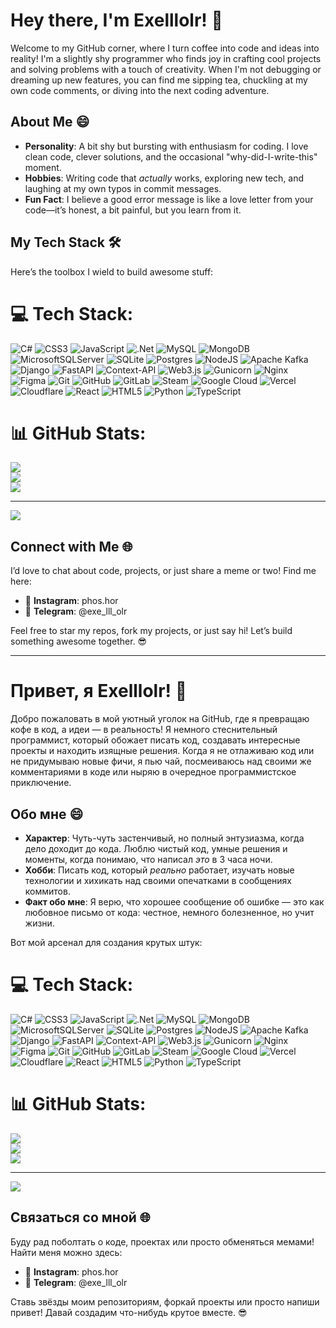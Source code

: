 # Hey there, I'm Exelllolr! 👋

Welcome to my GitHub corner, where I turn coffee into code and ideas into reality! I'm a slightly shy programmer who finds joy in crafting cool projects and solving problems with a touch of creativity. When I'm not debugging or dreaming up new features, you can find me sipping tea, chuckling at my own code comments, or diving into the next coding adventure.

## About Me 😄

- **Personality**: A bit shy but bursting with enthusiasm for coding. I love clean code, clever solutions, and the occasional "why-did-I-write-this" moment.
- **Hobbies**: Writing code that *actually* works, exploring new tech, and laughing at my own typos in commit messages.
- **Fun Fact**: I believe a good error message is like a love letter from your code—it’s honest, a bit painful, but you learn from it.

## My Tech Stack 🛠️

Here’s the toolbox I wield to build awesome stuff:


# 💻 Tech Stack:
![C#](https://img.shields.io/badge/c%23-%23239120.svg?style=for-the-badge&logo=csharp&logoColor=white) ![CSS3](https://img.shields.io/badge/css3-%231572B6.svg?style=for-the-badge&logo=css3&logoColor=white) ![JavaScript](https://img.shields.io/badge/javascript-%23323330.svg?style=for-the-badge&logo=javascript&logoColor=%23F7DF1E) ![.Net](https://img.shields.io/badge/.NET-5C2D91?style=for-the-badge&logo=.net&logoColor=white) ![MySQL](https://img.shields.io/badge/mysql-4479A1.svg?style=for-the-badge&logo=mysql&logoColor=white) ![MongoDB](https://img.shields.io/badge/MongoDB-%234ea94b.svg?style=for-the-badge&logo=mongodb&logoColor=white) ![MicrosoftSQLServer](https://img.shields.io/badge/Microsoft%20SQL%20Server-CC2927?style=for-the-badge&logo=microsoft%20sql%20server&logoColor=white) ![SQLite](https://img.shields.io/badge/sqlite-%2307405e.svg?style=for-the-badge&logo=sqlite&logoColor=white) ![Postgres](https://img.shields.io/badge/postgres-%23316192.svg?style=for-the-badge&logo=postgresql&logoColor=white) ![NodeJS](https://img.shields.io/badge/node.js-6DA55F?style=for-the-badge&logo=node.js&logoColor=white) ![Apache Kafka](https://img.shields.io/badge/Apache%20Kafka-000?style=for-the-badge&logo=apachekafka) ![Django](https://img.shields.io/badge/django-%23092E20.svg?style=for-the-badge&logo=django&logoColor=white) ![FastAPI](https://img.shields.io/badge/FastAPI-005571?style=for-the-badge&logo=fastapi) ![Context-API](https://img.shields.io/badge/Context--Api-000000?style=for-the-badge&logo=react) ![Web3.js](https://img.shields.io/badge/web3.js-F16822?style=for-the-badge&logo=web3.js&logoColor=white) ![Gunicorn](https://img.shields.io/badge/gunicorn-%298729.svg?style=for-the-badge&logo=gunicorn&logoColor=white) ![Nginx](https://img.shields.io/badge/nginx-%23009639.svg?style=for-the-badge&logo=nginx&logoColor=white) ![Figma](https://img.shields.io/badge/figma-%23F24E1E.svg?style=for-the-badge&logo=figma&logoColor=white) ![Git](https://img.shields.io/badge/git-%23F05033.svg?style=for-the-badge&logo=git&logoColor=white) ![GitHub](https://img.shields.io/badge/github-%23121011.svg?style=for-the-badge&logo=github&logoColor=white) ![GitLab](https://img.shields.io/badge/gitlab-%23181717.svg?style=for-the-badge&logo=gitlab&logoColor=white) ![Steam](https://img.shields.io/badge/steam-%23000000.svg?style=for-the-badge&logo=steam&logoColor=white) ![Google Cloud](https://img.shields.io/badge/GoogleCloud-%234285F4.svg?style=for-the-badge&logo=google-cloud&logoColor=white) ![Vercel](https://img.shields.io/badge/vercel-%23000000.svg?style=for-the-badge&logo=vercel&logoColor=white) ![Cloudflare](https://img.shields.io/badge/Cloudflare-F38020?style=for-the-badge&logo=Cloudflare&logoColor=white) ![React](https://img.shields.io/badge/react-%2320232a.svg?style=for-the-badge&logo=react&logoColor=%2361DAFB) ![HTML5](https://img.shields.io/badge/html5-%23E34F26.svg?style=for-the-badge&logo=html5&logoColor=white) ![Python](https://img.shields.io/badge/python-3670A0?style=for-the-badge&logo=python&logoColor=ffdd54) ![TypeScript](https://img.shields.io/badge/typescript-%23007ACC.svg?style=for-the-badge&logo=typescript&logoColor=white)
# 📊 GitHub Stats:
![](https://github-readme-stats.vercel.app/api?username=exelllolr&theme=dark&hide_border=false&include_all_commits=false&count_private=false)<br/>
![](https://nirzak-streak-stats.vercel.app/?user=exelllolr&theme=dark&hide_border=false)<br/>
![](https://github-readme-stats.vercel.app/api/top-langs/?username=exelllolr&theme=dark&hide_border=false&include_all_commits=false&count_private=false&layout=compact)

---
[![](https://visitcount.itsvg.in/api?id=exelllolr&icon=0&color=0)](https://visitcount.itsvg.in)

## 

## Connect with Me 🌐

I’d love to chat about code, projects, or just share a meme or two! Find me here:

- 📸 **Instagram**: phos.hor
- 💬 **Telegram**: @exe_lll_olr

Feel free to star my repos, fork my projects, or just say hi! Let’s build something awesome together. 😎

---

# Привет, я Exelllolr! 👋

Добро пожаловать в мой уютный уголок на GitHub, где я превращаю кофе в код, а идеи — в реальность! Я немного стеснительный программист, который обожает писать код, создавать интересные проекты и находить изящные решения. Когда я не отлаживаю код или не придумываю новые фичи, я пью чай, посмеиваюсь над своими же комментариями в коде или ныряю в очередное программистское приключение.

## Обо мне 😄

- **Характер**: Чуть-чуть застенчивый, но полный энтузиазма, когда дело доходит до кода. Люблю чистый код, умные решения и моменты, когда понимаю, что написал *это* в 3 часа ночи.
- **Хобби**: Писать код, который *реально* работает, изучать новые технологии и хихикать над своими опечатками в сообщениях коммитов.
- **Факт обо мне**: Я верю, что хорошее сообщение об ошибке — это как любовное письмо от кода: честное, немного болезненное, но учит жизни.


Вот мой арсенал для создания крутых штук:

# 💻 Tech Stack:
![C#](https://img.shields.io/badge/c%23-%23239120.svg?style=for-the-badge&logo=csharp&logoColor=white) ![CSS3](https://img.shields.io/badge/css3-%231572B6.svg?style=for-the-badge&logo=css3&logoColor=white) ![JavaScript](https://img.shields.io/badge/javascript-%23323330.svg?style=for-the-badge&logo=javascript&logoColor=%23F7DF1E) ![.Net](https://img.shields.io/badge/.NET-5C2D91?style=for-the-badge&logo=.net&logoColor=white) ![MySQL](https://img.shields.io/badge/mysql-4479A1.svg?style=for-the-badge&logo=mysql&logoColor=white) ![MongoDB](https://img.shields.io/badge/MongoDB-%234ea94b.svg?style=for-the-badge&logo=mongodb&logoColor=white) ![MicrosoftSQLServer](https://img.shields.io/badge/Microsoft%20SQL%20Server-CC2927?style=for-the-badge&logo=microsoft%20sql%20server&logoColor=white) ![SQLite](https://img.shields.io/badge/sqlite-%2307405e.svg?style=for-the-badge&logo=sqlite&logoColor=white) ![Postgres](https://img.shields.io/badge/postgres-%23316192.svg?style=for-the-badge&logo=postgresql&logoColor=white) ![NodeJS](https://img.shields.io/badge/node.js-6DA55F?style=for-the-badge&logo=node.js&logoColor=white) ![Apache Kafka](https://img.shields.io/badge/Apache%20Kafka-000?style=for-the-badge&logo=apachekafka) ![Django](https://img.shields.io/badge/django-%23092E20.svg?style=for-the-badge&logo=django&logoColor=white) ![FastAPI](https://img.shields.io/badge/FastAPI-005571?style=for-the-badge&logo=fastapi) ![Context-API](https://img.shields.io/badge/Context--Api-000000?style=for-the-badge&logo=react) ![Web3.js](https://img.shields.io/badge/web3.js-F16822?style=for-the-badge&logo=web3.js&logoColor=white) ![Gunicorn](https://img.shields.io/badge/gunicorn-%298729.svg?style=for-the-badge&logo=gunicorn&logoColor=white) ![Nginx](https://img.shields.io/badge/nginx-%23009639.svg?style=for-the-badge&logo=nginx&logoColor=white) ![Figma](https://img.shields.io/badge/figma-%23F24E1E.svg?style=for-the-badge&logo=figma&logoColor=white) ![Git](https://img.shields.io/badge/git-%23F05033.svg?style=for-the-badge&logo=git&logoColor=white) ![GitHub](https://img.shields.io/badge/github-%23121011.svg?style=for-the-badge&logo=github&logoColor=white) ![GitLab](https://img.shields.io/badge/gitlab-%23181717.svg?style=for-the-badge&logo=gitlab&logoColor=white) ![Steam](https://img.shields.io/badge/steam-%23000000.svg?style=for-the-badge&logo=steam&logoColor=white) ![Google Cloud](https://img.shields.io/badge/GoogleCloud-%234285F4.svg?style=for-the-badge&logo=google-cloud&logoColor=white) ![Vercel](https://img.shields.io/badge/vercel-%23000000.svg?style=for-the-badge&logo=vercel&logoColor=white) ![Cloudflare](https://img.shields.io/badge/Cloudflare-F38020?style=for-the-badge&logo=Cloudflare&logoColor=white) ![React](https://img.shields.io/badge/react-%2320232a.svg?style=for-the-badge&logo=react&logoColor=%2361DAFB) ![HTML5](https://img.shields.io/badge/html5-%23E34F26.svg?style=for-the-badge&logo=html5&logoColor=white) ![Python](https://img.shields.io/badge/python-3670A0?style=for-the-badge&logo=python&logoColor=ffdd54) ![TypeScript](https://img.shields.io/badge/typescript-%23007ACC.svg?style=for-the-badge&logo=typescript&logoColor=white)
# 📊 GitHub Stats:
![](https://github-readme-stats.vercel.app/api?username=exelllolr&theme=dark&hide_border=false&include_all_commits=false&count_private=false)<br/>
![](https://nirzak-streak-stats.vercel.app/?user=exelllolr&theme=dark&hide_border=false)<br/>
![](https://github-readme-stats.vercel.app/api/top-langs/?username=exelllolr&theme=dark&hide_border=false&include_all_commits=false&count_private=false&layout=compact)

---
[![](https://visitcount.itsvg.in/api?id=exelllolr&icon=0&color=0)](https://visitcount.itsvg.in)


## 

## Связаться со мной 🌐

Буду рад поболтать о коде, проектах или просто обменяться мемами! Найти меня можно здесь:

- 📸 **Instagram**: phos.hor
- 💬 **Telegram**: @exe_lll_olr

Ставь звёзды моим репозиториям, форкай проекты или просто напиши привет! Давай создадим что-нибудь крутое вместе. 😎
